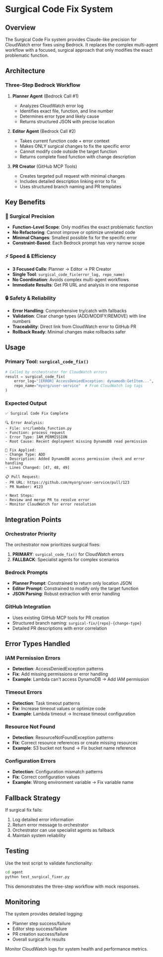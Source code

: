 # Surgical Code Fix System

## Overview

The Surgical Code Fix system provides Claude-like precision for CloudWatch error fixes using Bedrock. It replaces the complex multi-agent workflow with a focused, surgical approach that only modifies the exact problematic function.

## Architecture

### Three-Step Bedrock Workflow

1. **Planner Agent** (Bedrock Call #1)
   - Analyzes CloudWatch error log
   - Identifies exact file, function, and line number
   - Determines error type and likely cause
   - Returns structured JSON with precise location

2. **Editor Agent** (Bedrock Call #2)
   - Takes current function code + error context
   - Makes ONLY surgical changes to fix the specific error
   - Cannot modify code outside the target function
   - Returns complete fixed function with change description

3. **PR Creator** (GitHub MCP Tools)
   - Creates targeted pull request with minimal changes
   - Includes detailed description linking error to fix
   - Uses structured branch naming and PR templates

## Key Benefits

### 🎯 Surgical Precision
- **Function-Level Scope**: Only modifies the exact problematic function
- **No Refactoring**: Cannot improve or optimize unrelated code
- **Minimal Changes**: Smallest possible fix for the specific error
- **Constraint-Based**: Each Bedrock prompt has very narrow scope

### ⚡ Speed & Efficiency
- **3 Focused Calls**: Planner → Editor → PR Creator
- **Single Tool**: `surgical_code_fix(error_log, repo_name)`
- **No Coordination**: Avoids complex multi-agent workflows
- **Immediate Results**: Get PR URL and analysis in one response

### 🔒 Safety & Reliability
- **Error Handling**: Comprehensive try/catch with fallbacks
- **Validation**: Clear change types (ADD/MODIFY/REMOVE) with line numbers
- **Traceability**: Direct link from CloudWatch error to GitHub PR
- **Rollback Ready**: Minimal changes make rollbacks safer

## Usage

### Primary Tool: `surgical_code_fix()`

```python
# Called by orchestrator for CloudWatch errors
result = surgical_code_fix(
    error_log="[ERROR] AccessDeniedException: dynamodb:GetItem...",
    repo_name="myorg/user-service"  # From CloudWatch log tags
)
```

### Expected Output

```
✅ Surgical Code Fix Complete

🔍 Error Analysis:
- File: src/lambda_function.py
- Function: process_request
- Error Type: IAM_PERMISSION
- Root Cause: Recent deployment missing DynamoDB read permission

🔧 Fix Applied:
- Change Type: ADD
- Description: Added DynamoDB access permission check and error handling
- Lines Changed: [47, 48, 49]

📋 Pull Request:
- PR URL: https://github.com/myorg/user-service/pull/123
- PR Number: #123

⚡ Next Steps:
- Review and merge PR to resolve error
- Monitor CloudWatch for error resolution
```

## Integration Points

### Orchestrator Priority
The orchestrator now prioritizes surgical fixes:
1. **PRIMARY**: `surgical_code_fix()` for CloudWatch errors
2. **FALLBACK**: Specialist agents for complex scenarios

### Bedrock Prompts
- **Planner Prompt**: Constrained to return only location JSON
- **Editor Prompt**: Constrained to modify only the target function
- **JSON Parsing**: Robust extraction with error handling

### GitHub Integration
- Uses existing GitHub MCP tools for PR creation
- Structured branch naming: `surgical-fix/{repo}-{change-type}`
- Detailed PR descriptions with error correlation

## Error Types Handled

### IAM Permission Errors
- **Detection**: AccessDeniedException patterns
- **Fix**: Add missing permissions or error handling
- **Example**: Lambda can't access DynamoDB → Add IAM permission

### Timeout Errors
- **Detection**: Task timeout patterns
- **Fix**: Increase timeout values or optimize code
- **Example**: Lambda timeout → Increase timeout configuration

### Resource Not Found
- **Detection**: ResourceNotFoundException patterns
- **Fix**: Correct resource references or create missing resources
- **Example**: S3 bucket not found → Fix bucket name reference

### Configuration Errors
- **Detection**: Configuration mismatch patterns
- **Fix**: Correct configuration values
- **Example**: Wrong environment variable → Fix variable name

## Fallback Strategy

If surgical fix fails:
1. Log detailed error information
2. Return error message to orchestrator
3. Orchestrator can use specialist agents as fallback
4. Maintain system reliability

## Testing

Use the test script to validate functionality:

```bash
cd agent
python test_surgical_fixer.py
```

This demonstrates the three-step workflow with mock responses.

## Monitoring

The system provides detailed logging:
- Planner step success/failure
- Editor step success/failure
- PR creation success/failure
- Overall surgical fix results

Monitor CloudWatch logs for system health and performance metrics.
